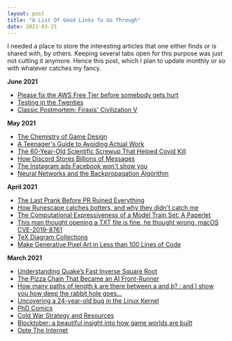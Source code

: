 ```yaml
---
layout: post
title: "A List Of Good Links To Go Through"
date: 2021-03-21
---
```


I needed a place to store the interesting articles that one either finds or is shared with, by others. Keeping several tabs open for this purpose was just not cutting it anymore. Hence this post, which I plan to update monthly or so with whatever catches my fancy.

**June 2021**
- [Please fix the AWS Free Tier before somebody gets hurt](https://cloudirregular.substack.com/p/please-fix-the-aws-free-tier-before)
- [Testing in the Twenties](https://www.tbray.org/ongoing/When/202x/2021/05/15/Testing-in-2021)
- [Classic Postmortem: Firaxis' Civilization V](https://www.gamasutra.com/view/news/306040/Classic_Postmortem_Firaxis_Civilization_V.php)

**May 2021**
- [The Chemistry of Game Design](https://lostgarden.home.blog/2021/03/13/the-chemistry-of-game-design-2/)
- [A Teenager's Guide to Avoiding Actual Work](https://madned.substack.com/p/a-teenagers-guide-to-avoiding-actual)
- [The 60-Year-Old Scientific Screwup That Helped Covid Kill](https://www.wired.com/story/the-teeny-tiny-scientific-screwup-that-helped-covid-kill/)
- [How Discord Stores Billions of Messages](https://blog.discord.com/how-discord-stores-billions-of-messages-7fa6ec7ee4c7#.dzqq7q4o7)
- [The Instagram ads Facebook won't show you](https://signal.org/blog/the-instagram-ads-you-will-never-see/)
- [Neural Networks and the Backpropagation Algorithm](https://jeremykun.com/2012/12/09/neural-networks-and-backpropagation/)

**April 2021**
- [The Last Prank Before PR Ruined Everything](https://www.microsoftcoffee.org/)
- [How Runescape catches botters, and why they didn't catch me](https://secret.club/2021/04/03/runescape-heuristics.html)
- [The Computational Expressiveness of a Model Train Set: A Paperlet](https://www.scottaaronson.com/blog/?p=5402)
- [This man thought opening a TXT file is fine, he thought wrong. macOS CVE-2019-8761](https://www.paulosyibelo.com/2021/04/this-man-thought-opening-txt-file-is.html?m=1)
- [TeX Diagram Collections](https://texample.net/tikz/examples/)
- [Make Generative Pixel Art in Less than 100 Lines of Code](https://www.megacolorboy.com/writings/posts/make-your-own-generative-pixel-art-in-less-than-100-lines-of-code/)

**March 2021**
- [Understanding Quake’s Fast Inverse Square Root](https://betterexplained.com/articles/understanding-quakes-fast-inverse-square-root/)
- [The Pizza Chain That Became an AI Front-Runner](https://towardsdatascience.com/the-pizza-chain-that-became-an-ai-front-runner-a0e297320cf6)
- [How many paths of length k are there between a and b? : and I show you how deep the rabbit hole goes...](http://horace.io/walks.html)
- [Uncovering a 24-year-old bug in the Linux Kernel](https://engineering.skroutz.gr/blog/uncovering-a-24-year-old-bug-in-the-linux-kernel/)
- [PhD Comics](http://phdcomics.com/comics/most_popular.php)
- [Cold War Strategy and Resources](https://www.diplomacybriefing.com/cold-war-resources)
- [Blocktober: a beautiful insight into how game worlds are built](https://www.rockpapershotgun.com/blocktober-2017)
- [Opte The Internet](https://www.opte.org/the-internet)
